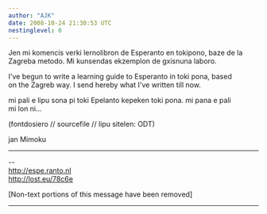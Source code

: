 ```yaml
---
author: "AJK"
date: 2008-10-24 21:30:53 UTC
nestinglevel: 0
---
```

Jen mi komencis verki lernolibron de Esperanto en tokipono, baze de la  
Zagreba metodo. Mi kunsendas ekzemplon de gxisnuna laboro.  
  
I've begun to write a learning guide to Esperanto in toki pona, based  
on the Zagreb way. I send hereby what I've written till now.  
  
mi pali e lipu sona pi toki Epelanto kepeken toki pona. mi pana e pali  
mi lon ni...  
  
(fontdosiero // sourcefile // lipu sitelen: ODT)  
  
jan Mimoku  

***

\--  
http://espe.ranto.nl  
http://lost.eu/78c6e  
  
  
\[Non-text portions of this message have been removed\]  


***